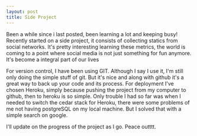 ```yaml
---
layout: post 
title: Side Project
---
```


<p> Been a while since i last posted, been learning a lot and keeping busy!  Recently started on a side project, it consists of collecting statics from social networks.  It's pretty interesting learning these metrics, the world is coming to a point where social media is not just something for fun anymore.  It's become a integral part of our lives </p>

<p> For version control, I have been using GIT.  Although I say I use it, I'm still only doing the simple stuff of git.  But it's nice and along with github it's a great way to back up your code and its process.  For deployment I've chosen Heroku, simply because pushing the project from my computer to github, then to heroku is so simple.  Only trouble I had so far was when I needed to switch the cedar stack for Heroku, there were some problems of me not having postgreSQL on my local machine.  But I solved that with a simple search on google.</p>

<p> I'll update on the progress of the project as I go.  Peace outttt.</p>